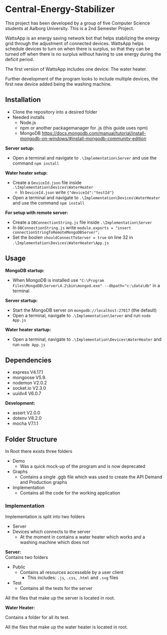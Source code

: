 # Central-Energy-Stabilizer

This project has been developed by a group of five Computer Science students at Aalborg University. This is a 2nd Semester Project.

WattsApp is an energy saving network bot that helps stabilizing the energy grid through the adjustment of connected devices. WattsApp helps schedule devices to turn on when there is surplus, so that they can be turned off when there is no surplus without having to use energy during the deficit period.

The first version of WattsApp includes one device: The water heater.

Further development of the program looks to include multiple devices, the first new device added being the washing machine.

## Installation ##
  - Clone the repository into a desired folder
  - Needed installs 
    - Node.js
    - npm or another packagemanager for .js (this guide uses npm)
    - MongoDB https://docs.mongodb.com/manual/tutorial/install-mongodb-on-windows/#install-mongodb-community-edition
    
**Server setup:**
  - Open a terminal and navigate to ```.\Implementation\Server``` and use the command ```npm install```

**Water heater setup:**
  - Create a ```DeviceId.json``` file inside ```.\Implementation\Devices\WaterHeater```
    - In ```DeviceId.json``` write ```{"deviceId":"testId"}```
  - Open a terminal and navigate to ```.\Implementation\Devices\WaterHeater``` and use the command ```npm install```


**For setup with remote server:**
 - Create a ```DBConnectionString.js``` file inside ```.\Implementation\Server```
 - In ```DBConnectionString.js``` write ```module.exports = "insert connectionStringToRemoteMongoDBServer";```
 - Set the boolen ```shouldConnectToServer = true``` on line 32 in ```.\Implementation\Devices\WaterHeater\App.js```
 
 ## Usage ##

**MongoDB startup:**
  - When MongoDB is installed use ```"C:\Program Files\MongoDB\Server\4.2\bin\mongod.exe" --dbpath="c:\data\db"``` in a terminal

**Server startup:**
 - Start the MongoDB server on ```mongodb://localhost:27017``` (the default)
 - Open a terminal, navigate to ```.\Implementation\Server``` and run ```node App.js```

**Water heater startup:**
 - Open a terminal, navigate to ```.\Implementation\Devices\WaterHeater``` and run ```node App.js```
  
## Dependencies ##
 - express V4.17.1
 - mongoose V5.9.
 - nodemon V2.0.2
 - socket.io V2.3.0
 - uuidv4 V6.0.7
 
**Development:**
 - assert V2.0.0
 - dotenv V8.2.0
 - mocha V7.1.1

## Folder Structure ##

In Root there exists three folders
  - Demo
    - Was a quick mock-up of the program and is now deprecated
  - Graphs 
    - Contains a single .ggb file which was used to create the API Demand and Production graphs
  - Implementation 
    - Contains all the code for the working application

### Implementation ###

Implementation is split into two folders 
  - Server 
  - Devices which connects to the server
    - At the moment in contains a water heater which works and a washing machine which does not

**Server:**  
Contains two folders
  - Public
    - Contains all resources accesseble by a user client
      - This includes: ```.js```, ```.css```, ```.html``` and ```.svg``` files
  - Test
    - Contains all the tests for the server
    
All the files that make up the server is located in root.

**Water Heater:**

Contains a folder for all its test.

All the files that make up the water heater is located in root.

